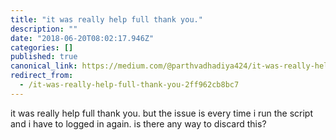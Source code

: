 ```yaml
---
title: "it was really help full thank you."
description: ""
date: "2018-06-20T08:02:17.946Z"
categories: []
published: true
canonical_link: https://medium.com/@parthvadhadiya424/it-was-really-help-full-thank-you-2ff962cb8bc7
redirect_from:
  - /it-was-really-help-full-thank-you-2ff962cb8bc7
---
```


it was really help full thank you. but the issue is every time i run the script and i have to logged in again. is there any way to discard this?
